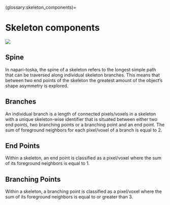 (glossary:skeleton_components)=
# Skeleton components

![](./imgs/2d_spine_extraction.gif)

## Spine

In napari-toska, the spine of a skeleton refers to the longest simple path that can be traversed along individual skeleton branches. This means that between two end points of the skeleton the greatest amount of the object’s shape asymmetry is explored.

## Branches

An individual branch is a length of connected pixels/voxels in a skeleton with a unique skeleton-wise identifier that is situated between either two end points, two branching points or a branching point and an end point. The sum of foreground neighbors for each pixel/voxel of a branch is equal to 2.

## End Points

Within a skeleton, an end point is classified as a pixel/voxel where the sum of its foreground neighbors is equal to 1.

## Branching Points

Within a skeleton, a branching point is classified as a pixel/voxel where the sum of its foreground neighbors is equal to or greater than 3.

